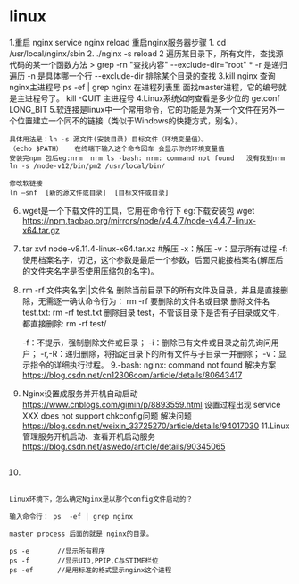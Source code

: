 # linux
1.重启 nginx    service nginx reload
        重启nginx服务器步骤
        1.  cd /usr/local/nginx/sbin
        2.  ./nginx -s reload
2 遍历某目录下，所有文件，查找源代码的某一个函数方法
       > grep -rn "查找内容" --exclude-dir="root" *
         -r 是递归遍历
         -n 是具体哪一个行
         --exclude-dir 排除某个目录的查找
3.kill nginx
      查询nginx主进程号
      ps -ef | grep nginx
      在进程列表里 面找master进程，它的编号就是主进程号了。
      kill -QUIT 主进程号
4.Linux系统如何查看是多少位的
      getconf LONG_BIT
5.软连接是linux中一个常用命令，它的功能是为某一个文件在另外一个位置建立一个同不的链接（类似于Windows的快捷方式，别名）。

    具体用法是：ln -s 源文件(安装目录) 目标文件（环境变量值）。
    （echo $PATH）   在终端下输入这个命令回车 会显示你的环境变量值
    安装完npm 包后eg:nrm  nrm ls -bash: nrm: command not found   没有找到nrm
    ln -s /node-v12/bin/pm2 /usr/local/bin/

    修改软链接
    ln –snf  [新的源文件或目录]  [目标文件或目录]
6.  wget是一个下载文件的工具，它用在命令行下
    eg:下载安装包
       wget https://npm.taobao.org/mirrors/node/v4.4.7/node-v4.4.7-linux-x64.tar.gz
7. tar xvf node-v8.11.4-linux-x64.tar.xz #解压
    -x：解压
    -v：显示所有过程
    -f: 使用档案名字，切记，这个参数是最后一个参数，后面只能接档案名(解压后的文件夹名字是否使用压缩包的名字)。
8. rm -rf 文件夹名字||文件名
    删除当前目录下的所有文件及目录，并且是直接删除，无需逐一确认命令行为：
    rm  -rf  要删除的文件名或目录
    删除文件名 test.txt:
    rm  -rf   test.txt
    删除目录 test，不管该目录下是否有子目录或文件，都直接删除:
    rm  -rf   test/

    -f：不提示，强制删除文件或目录；
    -i：删除已有文件或目录之前先询问用户；
    -r,-R：递归删除，将指定目录下的所有文件与子目录一并删除；
    -v：显示指令的详细执行过程。
 9.-bash: nginx: command not found 解决方案
 https://blog.csdn.net/cn12306com/article/details/80643417
 10. Nginx设置成服务并开机自动启动
    https://www.cnblogs.com/gimin/p/8893559.html
    设置过程出现 service XXX does not support chkconfig问题
    解决问题
    https://blog.csdn.net/weixin_33725270/article/details/94017030
 11.Linux 管理服务开机启动、查看开机启动服务
    https://blog.csdn.net/aswedo/article/details/90345065

 12. ##
    Linux环境下，怎么确定Nginx是以那个config文件启动的？

    输入命令行： ps  -ef | grep nginx

    master process 后面的就是 nginx的目录。

    ps -e       //显示所有程序
    ps -f       //显示UID,PPIP,C与STIME栏位
    ps -ef      //是用标准的格式显示nginx这个进程
